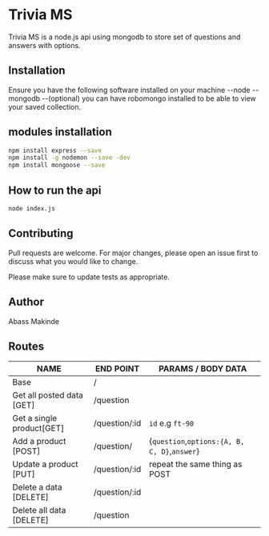 
# Trivia MS

Trivia MS is a node.js api using mongodb to store set of questions and answers with options.

## Installation

Ensure you have the following software installed on your machine
--node
--mongodb 
--(optional) you can have robomongo installed to be able to view your saved collection.

## modules installation

```bash
npm install express --save
npm install -g nodemon --save -dev
npm install mongoose --save
```

## How to run the api
```bash
node index.js
```



## Contributing
Pull requests are welcome. For major changes, please open an issue first to discuss what you would like to change.

Please make sure to update tests as appropriate.

## Author 
Abass Makinde

## Routes

NAME     			     | END POINT            |  PARAMS / BODY DATA
-------------------------| -------------        | ---------------
Base     				 | /                    |
Get all posted data [GET] 	     | /question           |
Get a single product[GET]     | /question/:id        |`id` e.g `ft-90`
Add a product [POST]  	 | /question/       | {`question`,`options:{A, B, C, D}`,`answer`}
Update a product [PUT] | /question/:id | repeat the same thing as POST
Delete a data [DELETE]| /question/:id |
Delete all data [DELETE]| /question |
